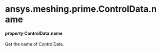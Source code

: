 <a id="ansys-meshing-prime-controldata-name"></a>

# ansys.meshing.prime.ControlData.name

<a id="ansys.meshing.prime.ControlData.name"></a>

#### *property* ControlData.name

Get the name of ControlData.

<!-- !! processed by numpydoc !! -->
